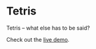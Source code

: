 # Tetris

Tetris – what else has to be said?

Check out the [live demo](https://adiessl.github.io/Tetris/).

